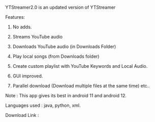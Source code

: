 YTStreamer2.0 is an updated version of YTStreamer

Features:

  1. No adds.

  2. Streams YouTube audio

  3. Downloads YouTube audio (in Downloads Folder)
  
  4. Play local songs (from Downloads folder)
  
  5. Create custom playlist with YouTube Keywords and Local Audio.
  
  6. GUI improved.
  
  7. Parallel download (Download multiple files at the same time) etc..
  
  Note : This app gives its best in android 11 and android 12.
  
  Languages used : java, python, xml.
  
  Download Link : 
